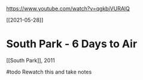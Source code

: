 https://www.youtube.com/watch?v=qgkbiVURAlQ

[[2021-05-28]]

# South Park - 6 Days to Air

[[South Park]], 2011

#todo Rewatch this and take notes